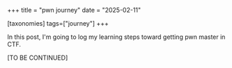 +++
title = "pwn journey"
date = "2025-02-11"

[taxonomies]
tags=["journey"]
+++

In this post, I'm going to log my learning steps toward getting pwn master in CTF.

[TO BE CONTINUED]